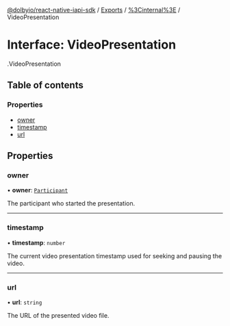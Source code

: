 [@dolbyio/react-native-iapi-sdk](../README.md) / [Exports](../modules.md) / [%3Cinternal%3E](../modules/_internal_.md) / VideoPresentation

# Interface: VideoPresentation

[<internal>](../modules/_internal_.md).VideoPresentation

## Table of contents

### Properties

- [owner](_internal_.VideoPresentation.md#owner)
- [timestamp](_internal_.VideoPresentation.md#timestamp)
- [url](_internal_.VideoPresentation.md#url)

## Properties

### owner

• **owner**: [`Participant`](_internal_.Participant.md)

The participant who started the presentation.

___

### timestamp

• **timestamp**: `number`

The current video presentation timestamp used for seeking and pausing the video.

___

### url

• **url**: `string`

The URL of the presented video file.
